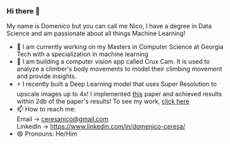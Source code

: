 ### Hi there 👋

My name is Domenico but you can call me Nico, I have a degree in Data Science and am passionate about all things Machine Learning!

- 🌱 I am currently working on my Masters in Computer Science at Georgia Tech with a specialization in machine learning
- 🔭 I am building a computer vision app called Crux Cam. It is used to analyze a climber's body movements to model their climbing movement and provide insights.
- ⚡ I recently built a Deep Learning model that uses Super Resolution to upscale images up to 4x! I implemented [this](https://arxiv.org/pdf/1608.00367.pdf) paper and achieved results within 2db of the paper's results! To see my work, [click here](https://github.com/NicoCeresa/FSRCNN-2016)
- 📫 How to reach me: <br/>
Email -> ceresanico@gmail.com <br/>
LinkedIn -> https://www.linkedin.com/in/domenico-ceresa/ <br/>
- 😄 Pronouns: He/Him
<!--
**NicoCeresa/nicoceresa** is a ✨ _special_ ✨ repository because its `README.md` (this file) appears on your GitHub profile.

Here are some ideas to get you started:

- 🔭 I’m currently working on ...
- 🌱 I’m currently learning ...
- 👯 I’m looking to collaborate on ...
- 🤔 I’m looking for help with ...
- 💬 Ask me about ...
- 📫 How to reach me: ...
- 😄 Pronouns: ...
- ⚡ Fun fact: ...
-->
